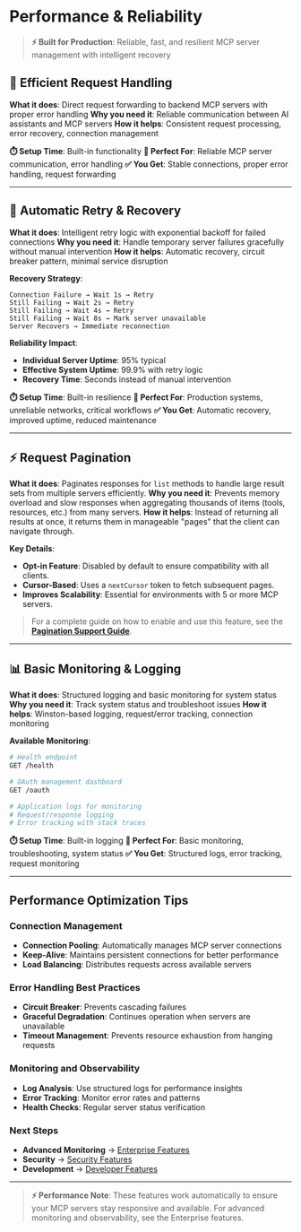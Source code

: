 # Performance & Reliability

> **⚡ Built for Production**: Reliable, fast, and resilient MCP server management with intelligent recovery

## 🔄 Efficient Request Handling

**What it does**: Direct request forwarding to backend MCP servers with proper error handling
**Why you need it**: Reliable communication between AI assistants and MCP servers
**How it helps**: Consistent request processing, error recovery, connection management

**⏱️ Setup Time**: Built-in functionality
**🎯 Perfect For**: Reliable MCP server communication, error handling
**✅ You Get**: Stable connections, proper error handling, request forwarding

---

## 🔄 Automatic Retry & Recovery

**What it does**: Intelligent retry logic with exponential backoff for failed connections
**Why you need it**: Handle temporary server failures gracefully without manual intervention
**How it helps**: Automatic recovery, circuit breaker pattern, minimal service disruption

**Recovery Strategy**:

```
Connection Failure → Wait 1s → Retry
Still Failing → Wait 2s → Retry
Still Failing → Wait 4s → Retry
Still Failing → Wait 8s → Mark server unavailable
Server Recovers → Immediate reconnection
```

**Reliability Impact**:

- **Individual Server Uptime**: 95% typical
- **Effective System Uptime**: 99.9% with retry logic
- **Recovery Time**: Seconds instead of manual intervention

**⏱️ Setup Time**: Built-in resilience
**🎯 Perfect For**: Production systems, unreliable networks, critical workflows
**✅ You Get**: Automatic recovery, improved uptime, reduced maintenance

---

## ⚡️ Request Pagination

**What it does**: Paginates responses for `list` methods to handle large result sets from multiple servers efficiently.
**Why you need it**: Prevents memory overload and slow responses when aggregating thousands of items (tools, resources, etc.) from many servers.
**How it helps**: Instead of returning all results at once, it returns them in manageable "pages" that the client can navigate through.

**Key Details**:

- **Opt-in Feature**: Disabled by default to ensure compatibility with all clients.
- **Cursor-Based**: Uses a `nextCursor` token to fetch subsequent pages.
- **Improves Scalability**: Essential for environments with 5 or more MCP servers.

> For a complete guide on how to enable and use this feature, see the **[Pagination Support Guide](/reference/pagination.md)**.

---

## 📊 Basic Monitoring & Logging

**What it does**: Structured logging and basic monitoring for system status
**Why you need it**: Track system status and troubleshoot issues
**How it helps**: Winston-based logging, request/error tracking, connection monitoring

**Available Monitoring**:

```bash
# Health endpoint
GET /health

# OAuth management dashboard
GET /oauth

# Application logs for monitoring
# Request/response logging
# Error tracking with stack traces
```

**⏱️ Setup Time**: Built-in logging
**🎯 Perfect For**: Basic monitoring, troubleshooting, system status
**✅ You Get**: Structured logs, error tracking, request monitoring

---

## Performance Optimization Tips

### Connection Management

- **Connection Pooling**: Automatically manages MCP server connections
- **Keep-Alive**: Maintains persistent connections for better performance
- **Load Balancing**: Distributes requests across available servers

### Error Handling Best Practices

- **Circuit Breaker**: Prevents cascading failures
- **Graceful Degradation**: Continues operation when servers are unavailable
- **Timeout Management**: Prevents resource exhaustion from hanging requests

### Monitoring and Observability

- **Log Analysis**: Use structured logs for performance insights
- **Error Tracking**: Monitor error rates and patterns
- **Health Checks**: Regular server status verification

### Next Steps

- **Advanced Monitoring** → [Enterprise Features](/guide/advanced/enterprise)
- **Security** → [Security Features](/guide/advanced/security)
- **Development** → [Developer Features](/guide/integrations/developer-tools)

---

> **⚡ Performance Note**: These features work automatically to ensure your MCP servers stay responsive and available. For advanced monitoring and observability, see the Enterprise features.
